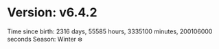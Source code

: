 # Version: v6.4.2
Time since birth: 2316 days, 55585 hours, 3335100 minutes, 200106000 seconds
Season: Winter ❄️
